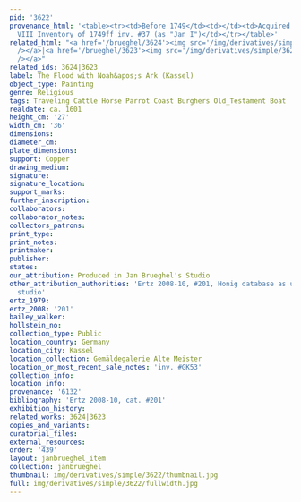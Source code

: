 ```yaml
---
pid: '3622'
provenance_html: '<table><tr><td>Before 1749</td><td></td><td>Acquired by Wilhelm
  VIII Inventory of 1749ff inv. #37 (as "Jan I")</td></tr></table>'
related_html: "<a href='/brueghel/3624'><img src='/img/derivatives/simple/3624/thumbnail.jpg'
  /></a>|<a href='/brueghel/3623'><img src='/img/derivatives/simple/3623/thumbnail.jpg'
  /></a>"
related_ids: 3624|3623
label: The Flood with Noah&apos;s Ark (Kassel)
object_type: Painting
genre: Religious
tags: Traveling Cattle Horse Parrot Coast Burghers Old_Testament Boat
realdate: ca. 1601
height_cm: '27'
width_cm: '36'
dimensions:
diameter_cm:
plate_dimensions:
support: Copper
drawing_medium:
signature:
signature_location:
support_marks:
further_inscription:
collaborators:
collaborator_notes:
collectors_patrons:
print_type:
print_notes:
printmaker:
publisher:
states:
our_attribution: Produced in Jan Brueghel's Studio
other_attribution_authorities: 'Ertz 2008-10, #201, Honig database as uncertain, possibly
  studio'
ertz_1979:
ertz_2008: '201'
bailey_walker:
hollstein_no:
collection_type: Public
location_country: Germany
location_city: Kassel
location_collection: Gemäldegalerie Alte Meister
location_or_most_recent_sale_notes: 'inv. #GK53'
collection_info:
location_info:
provenance: '6132'
bibliography: 'Ertz 2008-10, cat. #201'
exhibition_history:
related_works: 3624|3623
copies_and_variants:
curatorial_files:
external_resources:
order: '439'
layout: janbrueghel_item
collection: janbrueghel
thumbnail: img/derivatives/simple/3622/thumbnail.jpg
full: img/derivatives/simple/3622/fullwidth.jpg
---
```

